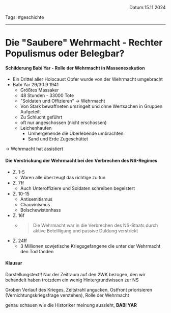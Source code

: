 <p align="right">Datum:15.11.2024</p>

Tags: #geschichte 

---

# Die "Saubere" Wehrmacht - Rechter Populismus oder Belegbar?

#### Schilderung Babi Yar - Rolle der Wehrmacht in Massenexekution

- Ein Drittel aller Holocaust Opfer wurde von der Wehrmacht umgebracht
- Babi Yar 29/30.9 1941 
	- Größtes Massaker
	- 48 Stunden - 33000 Tote
	- "Soldaten und Offizieren" → Wehrmacht
	- Von Stark bewaffneten umzingelt und ohne Wertsachen in Gruppen Aufgeteilt
	- Zu Schlucht geführt
	- oft nur angeschossen (nicht erschossen)
	- Leichenhaufen
		- Umhergehende die Überlebende umbrachten.
		- Sand und Erde Zugeschüttet


→ Wehrmacht hat assistiert

#### Die Verstrickung der Wehrmacht bei den Verbrechen des NS-Regimes

- Z. 1-5 
	- Waren alle überzeugt das richtige zu tun
- Z.  7ff
	- Auch Unteroffiziere und Soldaten schreiben begeistert
- Z. 10-15
	- Antisemitismus
	- Chauvinismus
	- Bolschewistenhass
- Z. 16f
	- > Die Wehrmacht war in die Verbrechen des NS-Staats durch aktive Beteilligung und passive Duldung verstrickt
- Z. 24ff
	- 3 Millionen sowjetische Kriegsgefangene die unter der Wehrmacht den Tod fanden
#### Klausur
Darstellungstext!!
Nur der Zeitraum auf den 2WK bezogen, den wir behandelt haben
trotzdem ein wenig Hintergrundwissen zur NS

Groben Verlauf des Krieges, Zeitstrahl angucken, Ostfront priorisieren (Vernichtungskriegsfrage verstehen), Rolle der Wehrmacht


genau schauen wie die Historiker meinung aussieht, **BABI YAR**